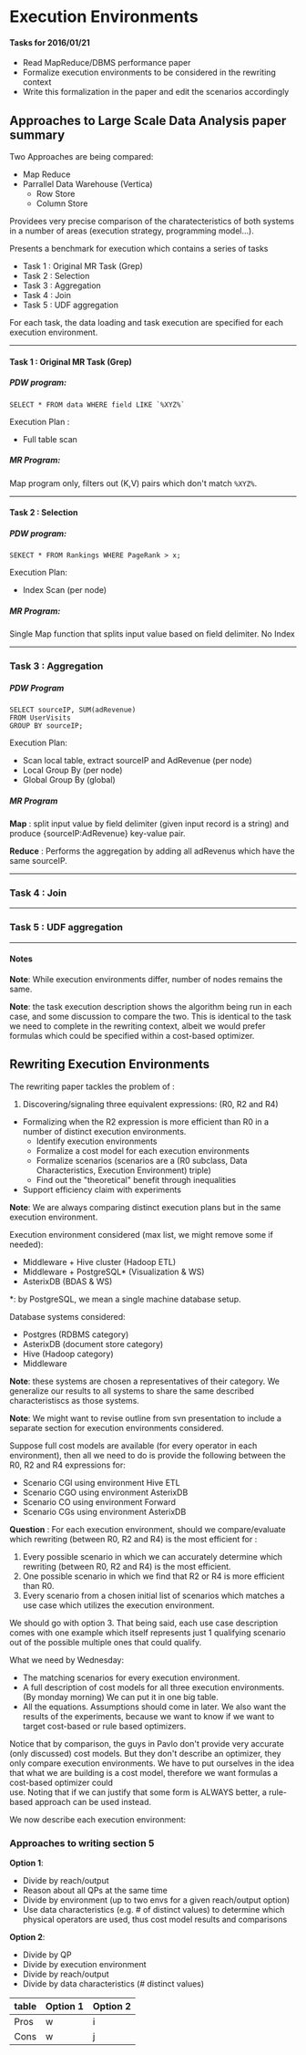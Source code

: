 # Execution Environments

#### Tasks for 2016/01/21

 - Read MapReduce/DBMS performance paper
 - Formalize execution environments to be considered in the rewriting context
 - Write this formalization in the paper and edit the scenarios accordingly

 
## Approaches to Large Scale Data Analysis paper summary

Two Approaches are being compared:

 - Map Reduce
 - Parrallel Data Warehouse (Vertica)
   - Row Store
   - Column Store

Providees very precise comparison of the charatecteristics of both systems in a number of areas (execution strategy, programming model...).

Presents a benchmark for execution which contains a series of tasks

 - Task 1 : Original MR Task (Grep)
 - Task 2 : Selection
 - Task 3 : Aggregation
 - Task 4 : Join
 - Task 5 : UDF aggregation

For each task, the data loading and task execution are specified for each execution environment.

---

#### Task 1 : Original MR Task (Grep)

##### PDW program:

```
SELECT * FROM data WHERE field LIKE `%XYZ%`
```

Execution Plan :

 - Full table scan

##### MR Program:

Map program only, filters out (K,V) pairs which don't match `%XYZ%`.

---

#### Task 2 : Selection

##### PDW program:

 ```
 SEKECT * FROM Rankings WHERE PageRank > x;
 ```
 
 Execution Plan:
 
  - Index Scan (per node)

##### MR Program:

Single Map function that splits input value based on field delimiter. No Index

---

### Task 3 : Aggregation

##### PDW Program

```
SELECT sourceIP, SUM(adRevenue)
FROM UserVisits
GROUP BY sourceIP;
```

Execution Plan:

 - Scan local table, extract sourceIP and AdRevenue (per node)
 - Local Group By (per node)
 - Global Group By (global)

##### MR Program

**Map** : split input value by field delimiter (given input record is a string) and produce {sourceIP:AdRevenue} key-value pair.

**Reduce** : Performs the aggregation by adding all adRevenus which have the same sourceIP.

---

### Task 4 : Join

---

### Task 5 : UDF aggregation

---

#### Notes

**Note**: While execution environments differ, number of nodes remains the same. 

**Note**: the task execution description shows the algorithm being run in each case, and some discussion to compare the two. This is identical to the task we need to complete in the rewriting context, albeit we would prefer formulas which could be specified within a cost-based optimizer. 

## Rewriting Execution Environments

The rewriting paper tackles the problem of :

 1. Discovering/signaling three equivalent expressions: (R0, R2 and R4)
 - Formalizing when the R2 expression is more efficient than R0 in a number of distinct execution environments.
   - Identify execution environments
   - Formalize a cost model for each execution environments
   - Formalize scenarios (scenarios are a (R0 subclass, Data Characteristics, Execution Environment) triple)
   - Find out the "theoretical" benefit through inequalities
 - Support efficiency claim with experiments

**Note**: We are always comparing distinct execution plans but in the same execution environment. 

Execution environment considered (max list, we might remove some if needed):

 - Middleware + Hive cluster (Hadoop ETL)
 - Middleware + PostgreSQL* (Visualization & WS)
 - AsterixDB (BDAS & WS)

*: by PostgreSQL, we mean a single machine database setup.

Database systems considered:

 - Postgres (RDBMS category)
 - AsterixDB (document store category)
 - Hive (Hadoop category)
 - Middleware 

**Note**: these systems are chosen a representatives of their category. We generalize our results to all systems to share the same described characteristiscs as those systems.


**Note**: We might want to revise outline from svn presentation to include  a separate section for execution environments considered.

Suppose full cost models are available (for every operator in each environment), then all we need to do is provide the following between the R0, R2 and R4 expressions for:

 - Scenario CGl using environment Hive ETL 
 - Scenario CGO using environment AsterixDB
 - Scenario CO using environment Forward
 - Scenario CGs using environment AsterixDB

**Question** : For each execution environment, should we compare/evaluate which rewriting (between R0, R2 and R4) is the most efficient for :

 1. Every possible scenario in which we can accurately determine which rewriting (between R0, R2 and R4) is the most efficient.
 2. One possible scenario in which we find that R2 or R4 is more efficient than R0.
 3. Every scenario from a chosen initial list of scenarios which matches a use case which utilizes the execution environment.

We should go with option 3. That being said, each use case description comes with one example which itself represents just 1 qualifying scenario out of the possible multiple ones that could qualify.

What we need by Wednesday:

 - The matching scenarios for every execution environment.
 - A full description of cost models for all three execution environments. (By monday morning) We can put it in one big table. 
 - All the equations. Assumptions should come in later. We also want the results of the experiments, because we want to know if we want to target cost-based or rule based optimizers.

Notice that by comparison, the guys in Pavlo don't provide very accurate (only discussed) cost models. But they don't describe an optimizer, they only compare execution environments. We have to put ourselves in the idea that what we are building is a cost model, therefore we want formulas a cost-based optimizer could  
use. Noting that if we can justify that some form is ALWAYS better, a rule-based approach can be used instead.

We now describe each execution environment:

### Approaches to writing section 5

**Option 1**:

 - Divide by reach/output
 - Reason about all QPs at the same time
 - Divide by environment (up to two envs for a given reach/output option)
 - Use data characteristics (e.g. # of distinct values) to determine which physical operators are used, thus cost model results and comparisons
 
**Option 2**:

 - Divide by QP
 - Divide by execution environment
 - Divide by reach/output
 - Divide by data characteristics (# distinct values)

|   table   	| Option 1 	| Option 2 	|
|------	|----------	|----------	|
| Pros 	|   w        	|    i      	|
| Cons 	|   w       	|     j     	|
